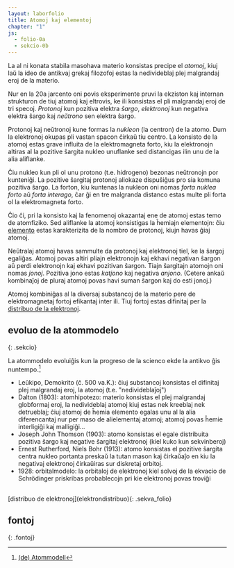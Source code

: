 ```yaml
---
layout: laborfolio
title: Atomoj kaj elementoj
chapter: "1"
js:
  - folio-0a
  - sekcio-0b
---
```


La al ni konata stabila masohava materio konsistas precipe el *atomoj*, kiuj laŭ la ideo de antikvaj grekaj filozofoj estas la nedivideblaj plej malgrandaj eroj de la materio.


Nur en la 20a jarcento oni povis eksperimente pruvi la ekziston kaj internan strukturon de tiuj atomoj kaj eltrovis, ke ili konsistas el pli malgrandaj eroj de tri specoj. *Protonoj* kun pozitiva elektra *ŝargo*, *elektronoj* kun negativa elektra ŝargo kaj *neŭtrono* sen elektra ŝargo. 

Protonoj kaj neŭtronoj kune formas la *nukleon* (la centron) de la atomo. Dum la elektronoj okupas pli vastan spacon ĉirkaŭ tiu centro. La konsisto de la atomoj estas grave influita de la elektromagneta forto, kiu la elektronojn altiras al la pozitive ŝargita nukleo unuflanke sed distancigas ilin unu de la alia aliflanke.

Ĉiu nukleo kun pli ol unu protono (t.e. hidrogeno) bezonas neŭtronojn por kunteniĝi. La pozitive ŝargitaj protonoj aliokaze dispuŝiĝus pro sia komuna pozitiva ŝargo. La forton, kiu kuntenas la nukleon oni nomas *forta nuklea forto* aŭ *forta interago*, ĉar ĝi en tre malgranda distanco estas multe pli forta ol la elektromagneta forto. 

Ĉio ĉi, pri la konsisto kaj la fenomenoj okazantaj ene de atomoj estas temo de atomfiziko. Sed aliflanke la atomoj konsistigas la ĥemiajn elementojn: ĉiu [elemento](perioda_sistemo) estas karakterizita de la nombro de protonoj, kiujn havas ĝiaj atomoj. 

Neŭtralaj atomoj havas sammulte da protonoj kaj elektronoj tiel, ke la ŝargoj egaliĝas. Atomoj povas altiri pliajn elektronojn kaj ekhavi negativan ŝargon aŭ perdi elektronojn kaj ekhavi pozitivan ŝargon. Tiajn ŝargitajn atomojn oni nomas *jonoj*. Pozitiva jono estas *katjono* kaj negativa *anjono*. (Cetere ankaŭ kombinaĵoj de pluraj atomoj povas havi suman ŝargon kaj do esti jonoj.)

Atomoj kombiniĝas al la diversaj substancoj de la materio pere de elektromagnetaj fortoj efikantaj inter ili. Tiuj fortoj estas difinitaj per la [distribuo de la elektronoj](elektrondistribuo).

## evoluo de la atommodelo
{: .sekcio}

La atommodelo evoluiĝis kun la progreso de la scienco ekde la antikvo ĝis nuntempo.[^C1]

- Leŭkipo, Demokrito (ĉ. 500 va.K.): ĉiuj substancoj konsistas el difinitaj plej malgrandaj eroj, la atomoj (t.e. "nedivideblaĵoj")
- Dalton (1803): atomhipotezo: materio konsistas el plej malgrandaj globformaj eroj, la nedivideblaj atomoj kiuj estas nek kreeblaj nek detrueblaj; ĉiuj atomoj de ĥemia elemento egalas unu al la alia diferencantaj nur per maso de alielementaj atomoj; atomoj povas ĥemie interligiĝi kaj malligiĝi...
- Joseph John Thomson (1903): atomo konsistas el egale distribuita pozitiva ŝargo kaj negative ŝargitaj elektronoj (kiel kuko kun sekvinberoj)
- Ernest Rutherford, Niels Bohr (1913): atomo konsistas el pozitive ŝargita centra nukleo portanta preskaŭ la tutan mason kaj ĉirkaŭaĵo en kiu la negativaj elektronoj ĉirkaŭiras sur diskretaj orbitoj.
- 1928: orbitalmodelo: la orbitaloj de elektronoj kiel solvoj de la ekvacio de Schrödinger priskribas probablecojn pri kie elektronoj povas troviĝi  


<h2></h2>
[distribuo de elektronoj](elektrondistribuo){: .sekva_folio}


## fontoj
{: .fontoj}
[^C1]: [(de) Atommodell](https://www.chemie.de/lexikon/Atommodell.html#:~:text=Ein%20Atommodell%20ist%20ein%20Modell,erkl%C3%A4ren%2C%20wurden%20aber%20auch%20komplizierter.)



